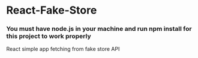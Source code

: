 # React-Fake-Store
### You must have node.js in your machine and run npm install for this project to work properly
React simple app fetching from fake store API 
